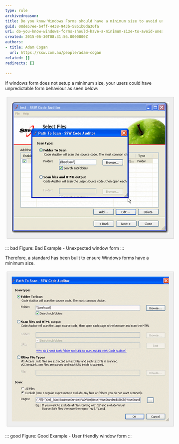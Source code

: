 ```yaml
---
type: rule
archivedreason: 
title: Do you know Windows Forms should have a minimum size to avoid unexpected UI behavior
guid: 08de57ee-b4ff-4438-943b-5851b0da30fa
uri: do-you-know-windows-forms-should-have-a-minimum-size-to-avoid-unexpected-ui-behavior
created: 2015-06-30T08:31:56.0000000Z
authors:
- title: Adam Cogan
  url: https://ssw.com.au/people/adam-cogan
related: []
redirects: []

---
```


If windows form does not setup a minimum size, your users could have unpredictable form behaviour as seen below:
<dt style="border:none;"><img alt="Bad window form" src="../../assets/Bugsize.gif" style="margin:5px;padding:15px;border:1px solid #cccccc;background:#eeeeee;"></dt>

::: bad
Figure: Bad Example - Unexpected window form
:::




<!--endintro-->

Therefore, a standard has been built to ensure Windows forms have a minimum size.
<dt style="border:none;"><img alt="Good window form" src="../../assets/Minisize.gif" style="margin:5px;padding:15px;border:1px solid #cccccc;background:#eeeeee;"></dt>

::: good
Figure: Good Example - User friendly window form
:::
